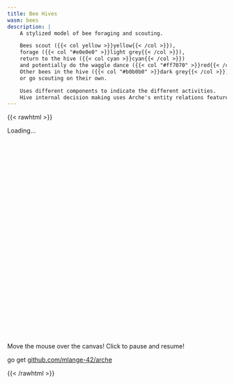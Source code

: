 ```yaml
---
title: Bee Hives
wasm: bees
description: |
    A stylized model of bee foraging and scouting.

    Bees scout ({{< col yellow >}}yellow{{< /col >}}),
    forage ({{< col "#e0e0e0" >}}light grey{{< /col >}}),
    return to the hive ({{< col cyan >}}cyan{{< /col >}})
    and potentially do the waggle dance ({{< col "#ff7070" >}}red{{< /col >}}).
    Other bees in the hive ({{< col "#b0b0b0" >}}dark grey{{< /col >}}) may fly to a patch indicated by a waggle dance (white),
    or go scouting on their own.

    Uses different components to indicate the different activities.
    Hive internal decision making uses Arche's entity relations feature.
---
```


{{< rawhtml >}}
<style>
    #loading {
        width: 880px;
        height: 480px;
    }
</style>

<div id="canvas-container">
    <div id="loading">
        <p class="centered">Loading...</p>
    </div>
</div>
<p id="instructions">Move the mouse over the canvas! Click to pause and resume!</p>
<p class="tt">go get <a href="https://github.com/mlange-42/arche">github.com/mlange-42/arche</a>
</p>
{{< /rawhtml >}}
